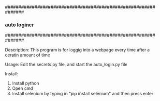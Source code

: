 ###############################################################
###                         auto loginer                    ###
###############################################################

Description:
This program is for loggig into a webpage every time
after a ceratin amount of time

Usage:
Edit the secrets.py file, and start the auto_login.py file

Install:
1. Install python
2. Open cmd
3. Install selenium by typing in "pip install selenium" and then press enter
